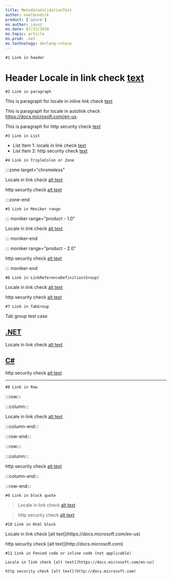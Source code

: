 ```yaml
---
title: MetadataValidationTest
author: noelbundick
product: ['azure']
ms.author: jasoz
ms.date: 07/23/2018
ms.topic: article
ms.prod: .net
ms.technology: devlang-csharp
---
```

`#1 Link in header` 
# Header Locale in link check [text](https://docs.microsoft.com/en-us) 

`#2 Link in paragraph`

This is paragraph for locale in inline link check [text](https://docs.microsoft.com/en-us)

This is paragraph for locale in autolink check <https://docs.microsoft.com/en-us>

This is paragraph for http security check [text](http://docs.microsoft.com/)

`#3 Link in List`

- List Item 1: locale in link check [text](https://docs.microsoft.com/en-us)
- List Item 2: http security check [text](http://docs.microsoft.com)

`#4 Link in TripleColon or Zone`

:::zone target="chromeless"

Locale in link check [alt text](https://docs.microsoft.com/en-us)

http security check [alt text](http://docs.microsoft.com/)

:::zone-end

`#5 Link in Moniker range`

::: moniker range="product - 1.0"

Locale in link check [alt text](https://docs.microsoft.com/en-us)

::: moniker-end

::: moniker range="product - 2.0"

http security check [alt text](http://docs.microsoft.com/)

::: moniker-end

`#6 Link in LinkReferenceDefinition(Group)`

Locale in link check [alt text][Microsoft Azure Docs https]

http security check [alt text][Microsoft Azure Docs Insecure http]

[Microsoft Azure Docs https]: https://docs.microsoft.com/en-us

[Microsoft Azure Docs Insecure http]: http://docs.microsoft.com/

`#7 Link in TabGroup`

Tab group test case

## [.NET](#tab/dotnet)

Locale in link check [alt text](https://docs.microsoft.com/en-us)

## [C#](#tab/csharp)

http security check [alt text](http://docs.microsoft.com/)

---

`#8 Link in Row`

:::row:::

:::column:::

Locale in link check [alt text](https://docs.microsoft.com/en-us)

:::column-end:::

:::row-end:::

:::row:::

:::column:::

http security check [alt text](http://docs.microsoft.com/)

:::column-end:::

:::row-end:::

`#9 Link in block quote`

> Locale in link check [alt text](https://docs.microsoft.com/en-us)

> http security check [alt text](http://docs.microsoft.com/)

`#10 Link in Html block`

<p>Locale in link check [alt text](https://docs.microsoft.com/en-us)</p>

<p>http security check [alt text](http://docs.microsoft.com)</p>

`#11 Link in Fenced code or inline code (not applicable)`

```
Locale in link check [alt text](https://docs.microsoft.com/en-us)

```

```
http security check [alt text](http://docs.microsoft.com)

```
